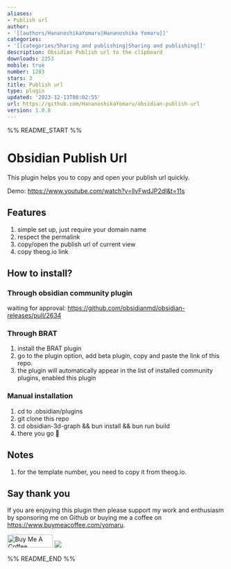 ```yaml
---
aliases:
- Publish url
author:
- '[[authors/HananoshikaYomaru|Hananoshika Yomaru]]'
categories:
- '[[categories/Sharing and publishing|Sharing and publishing]]'
description: Obsidian Publish url to the clipboard
downloads: 2253
mobile: true
number: 1283
stars: 3
title: Publish url
type: plugin
updated: '2023-12-13T00:02:55'
url: https://github.com/HananoshikaYomaru/obsidian-publish-url
version: 1.0.8
---
```


%% README_START %%

# Obsidian Publish Url

This plugin helps you to copy and open your publish url quickly.

Demo: <https://www.youtube.com/watch?v=llvFwdJP2dI&t=11s>

## Features

1. simple set up, just require your domain name
2. respect the permalink
3. copy/open the publish url of current view
4. copy theog.io link

## How to install?

### Through obsidian community plugin

waiting for approval: <https://github.com/obsidianmd/obsidian-releases/pull/2634>

### Through BRAT

1. install the BRAT plugin
2. go to the plugin option, add beta plugin, copy and paste the link of this repo.
3. the plugin will automatically appear in the list of installed community plugins, enabled this plugin

### Manual installation

1. cd to .obsidian/plugins
2. git clone this repo
3. cd obsidian-3d-graph && bun install && bun run build
4. there you go 🎉

## Notes

1. for the template number, you need to copy it from theog.io.

## Say thank you

If you are enjoying this plugin then please support my work and enthusiasm by sponsoring me on Github or buying me a coffee on <https://www.buymeacoffee.com/yomaru>.

<a href="https://www.buymeacoffee.com/yomaru" target="_blank"><img src="https://cdn.buymeacoffee.com/buttons/v2/default-yellow.png" alt="Buy Me A Coffee" style="height: 30px !important;width: 105px !important;" ></a> [![](https://img.shields.io/static/v1?label=Sponsor&message=%E2%9D%A4&logo=GitHub&color=%23fe8e86)](https://github.com/sponsors/hananoshikayomaru)


%% README_END %%